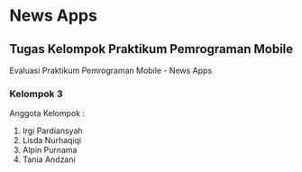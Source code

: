 # News Apps

## Tugas Kelompok Praktikum Pemrograman Mobile
Evaluasi Praktikum Pemrograman Mobile - News Apps

### Kelompok 3

Anggota Kelompok :

1. Irgi Pardiansyah
2. Lisda Nurhaqiqi
3. Alpin Purnama
4. Tania Andzani
